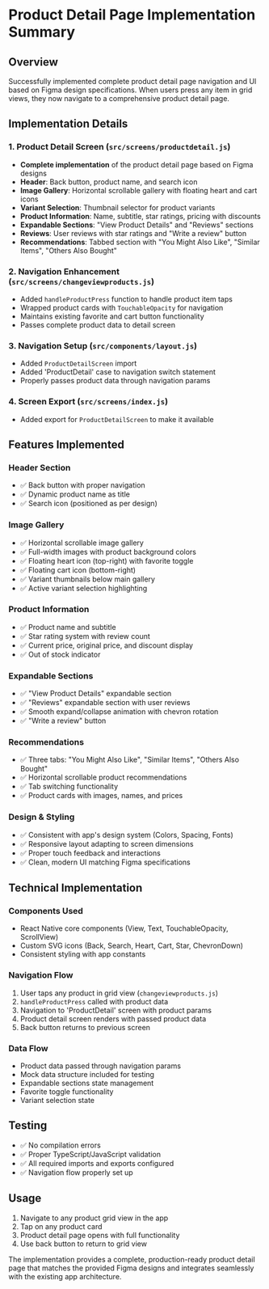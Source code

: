 # Product Detail Page Implementation Summary

## Overview
Successfully implemented complete product detail page navigation and UI based on Figma design specifications. When users press any item in grid views, they now navigate to a comprehensive product detail page.

## Implementation Details

### 1. Product Detail Screen (`src/screens/productdetail.js`)
- **Complete implementation** of the product detail page based on Figma designs
- **Header**: Back button, product name, and search icon
- **Image Gallery**: Horizontal scrollable gallery with floating heart and cart icons
- **Variant Selection**: Thumbnail selector for product variants
- **Product Information**: Name, subtitle, star ratings, pricing with discounts
- **Expandable Sections**: "View Product Details" and "Reviews" sections
- **Reviews**: User reviews with star ratings and "Write a review" button
- **Recommendations**: Tabbed section with "You Might Also Like", "Similar Items", "Others Also Bought"

### 2. Navigation Enhancement (`src/screens/changeviewproducts.js`)
- Added `handleProductPress` function to handle product item taps
- Wrapped product cards with `TouchableOpacity` for navigation
- Maintains existing favorite and cart button functionality
- Passes complete product data to detail screen

### 3. Navigation Setup (`src/components/layout.js`)
- Added `ProductDetailScreen` import
- Added 'ProductDetail' case to navigation switch statement
- Properly passes product data through navigation params

### 4. Screen Export (`src/screens/index.js`)
- Added export for `ProductDetailScreen` to make it available

## Features Implemented

### Header Section
- ✅ Back button with proper navigation
- ✅ Dynamic product name as title
- ✅ Search icon (positioned as per design)

### Image Gallery
- ✅ Horizontal scrollable image gallery
- ✅ Full-width images with product background colors
- ✅ Floating heart icon (top-right) with favorite toggle
- ✅ Floating cart icon (bottom-right)
- ✅ Variant thumbnails below main gallery
- ✅ Active variant selection highlighting

### Product Information
- ✅ Product name and subtitle
- ✅ Star rating system with review count
- ✅ Current price, original price, and discount display
- ✅ Out of stock indicator

### Expandable Sections
- ✅ "View Product Details" expandable section
- ✅ "Reviews" expandable section with user reviews
- ✅ Smooth expand/collapse animation with chevron rotation
- ✅ "Write a review" button

### Recommendations
- ✅ Three tabs: "You Might Also Like", "Similar Items", "Others Also Bought"
- ✅ Horizontal scrollable product recommendations
- ✅ Tab switching functionality
- ✅ Product cards with images, names, and prices

### Design & Styling
- ✅ Consistent with app's design system (Colors, Spacing, Fonts)
- ✅ Responsive layout adapting to screen dimensions
- ✅ Proper touch feedback and interactions
- ✅ Clean, modern UI matching Figma specifications

## Technical Implementation

### Components Used
- React Native core components (View, Text, TouchableOpacity, ScrollView)
- Custom SVG icons (Back, Search, Heart, Cart, Star, ChevronDown)
- Consistent styling with app constants

### Navigation Flow
1. User taps any product in grid view (`changeviewproducts.js`)
2. `handleProductPress` called with product data
3. Navigation to 'ProductDetail' screen with product params
4. Product detail screen renders with passed product data
5. Back button returns to previous screen

### Data Flow
- Product data passed through navigation params
- Mock data structure included for testing
- Expandable sections state management
- Favorite toggle functionality
- Variant selection state

## Testing
- ✅ No compilation errors
- ✅ Proper TypeScript/JavaScript validation
- ✅ All required imports and exports configured
- ✅ Navigation flow properly set up

## Usage
1. Navigate to any product grid view in the app
2. Tap on any product card
3. Product detail page opens with full functionality
4. Use back button to return to grid view

The implementation provides a complete, production-ready product detail page that matches the provided Figma designs and integrates seamlessly with the existing app architecture.
